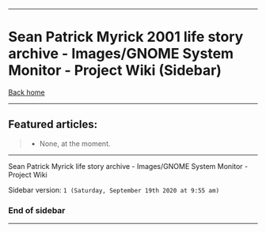 
***

# Sean Patrick Myrick 2001 life story archive - Images/GNOME System Monitor - Project Wiki (Sidebar)

[Back home](https://github.com/seanpm2001/SeansLifeArchive_Images_GNOME_System_Monitor/wiki/)

***

## Featured articles:

> * None, at the moment.

***

Sean Patrick Myrick life story archive - Images/GNOME System Monitor - Project Wiki

Sidebar version: `1 (Saturday, September 19th 2020 at 9:55 am)`

### End of sidebar

***
